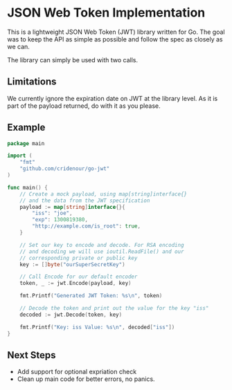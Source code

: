 JSON Web Token Implementation
=============================

This is a lightweight JSON Web Token (JWT) library written for Go. The goal was to keep the API as simple as possible and follow the spec as closely as we can. 

The library can simply be used with two calls. 

Limitations
-----------
We currently ignore the expiration date on JWT at the library level. As it is part of the payload returned, do with it as you please. 

Example
-------

```go
package main

import (
    "fmt"
    "github.com/cridenour/go-jwt"
)

func main() {
    // Create a mock payload, using map[string]interface{}
    // and the data from the JWT specification
    payload := map[string]interface{}{
		"iss": "joe",
		"exp": 1300819380,
		"http://example.com/is_root": true,
	}

    // Set our key to encode and decode. For RSA encoding
    // and decoding we will use ioutil.ReadFile() and our
    // corresponding private or public key
    key := []byte("ourSuperSecretKey")

    // Call Encode for our default encoder
    token, _ := jwt.Encode(payload, key)

    fmt.Printf("Generated JWT Token: %s\n", token)

    // Decode the token and print out the value for the key "iss"
    decoded := jwt.Decode(token, key)

    fmt.Printf("Key: iss Value: %s\n", decoded["iss"]) 
}
```

Next Steps
----------

* Add support for optional expriation check
* Clean up main code for better errors, no panics.
